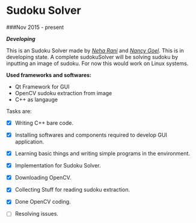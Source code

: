 # Sudoku Solver

###Nov 2015 - present

***Developing***

This is an Sudoku Solver made by _[Neha Rani](https://github.com/rneha725)_ and _[Nancy Goel](https://github.com/nancygoel62)_.
This is in developing state. A complete sudokuSolver will be solving sudoku by inputting an image of sudoku. For now this would work on Linux systems. 

**Used frameworks and softwares:**
* Qt Framework for GUI
* OpenCV sudoku extraction from image
* C++ as langauge

Tasks are:  
- [x] Writing C++ bare code.  
- [x] Installing softwares and components required to develop GUI application.  
- [x] Learning basic things and writing simple programs in the environment.  
- [x] Implementation for Sudoku Solver. 
- [x] Downloading OpenCV.
- [x] Collecting Stuff for reading sudoku extraction.
- [x] Done OpenCV coding.
- [ ] Resolving issues.
 

